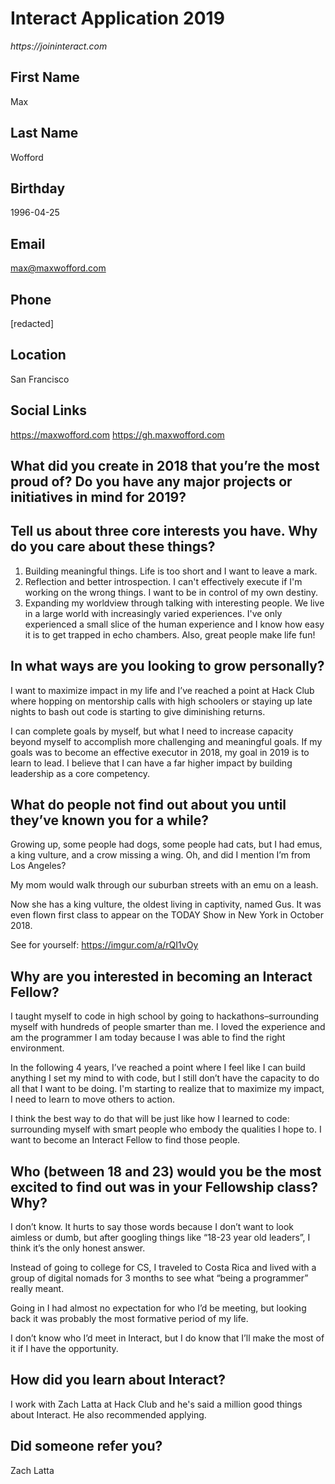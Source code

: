 # Interact Application 2019

_https://joininteract.com_

## First Name

Max

## Last Name

Wofford

## Birthday

1996-04-25

## Email

max@maxwofford.com

## Phone

[redacted]

## Location

San Francisco

## Social Links

https://maxwofford.com
https://gh.maxwofford.com

## What did you create in 2018 that you’re the most proud of? Do you have any major projects or initiatives in mind for 2019?

## Tell us about three core interests you have. Why do you care about these things?


1. Building meaningful things. Life is too short and I want to leave a mark.
2. Reflection and better introspection. I can't effectively execute if I'm working on the wrong things. I want to be in control of my own destiny.
3. Expanding my worldview through talking with interesting people. We live in a large world with increasingly varied experiences. I've only experienced a small slice of the human experience and I know how easy it is to get trapped in echo chambers. Also, great people make life fun!

## In what ways are you looking to grow personally?

I want to maximize impact in my life and I’ve reached a point at Hack Club where hopping on mentorship calls with high schoolers or staying up late nights to bash out code is starting to give diminishing returns.

I can complete goals by myself, but what I need to increase capacity beyond myself to accomplish more challenging and meaningful goals. If my goals was to become an effective executor in 2018, my goal in 2019 is to learn to lead. I believe that I can have a far higher impact by building leadership as a core competency.

## What do people not find out about you until they’ve known you for a while?

Growing up, some people had dogs, some people had cats, but I had emus, a king vulture, and a crow missing a wing. Oh, and did I mention I’m from Los Angeles?

My mom would walk through our suburban streets with an emu on a leash.

Now she has a king vulture, the oldest living in captivity, named Gus. It was even flown first class to appear on the TODAY Show in New York in October 2018.

See for yourself: https://imgur.com/a/rQI1vOy

## Why are you interested in becoming an Interact Fellow?

I taught myself to code in high school by going to hackathons–surrounding myself with hundreds of people smarter than me. I loved the experience and am the programmer I am today because I was able to find the right environment.

In the following 4 years, I’ve reached a point where I feel like I can build anything I set my mind to with code, but I still don’t have the capacity to do all that I want to be doing. I'm starting to realize that to maximize my impact, I need to learn to move others to action.

I think the best way to do that will be just like how I learned to code: surrounding myself with smart people who embody the qualities I hope to. I want to become an Interact Fellow to find those people.

## Who (between 18 and 23) would you be the most excited to find out was in your Fellowship class? Why?

I don’t know. It hurts to say those words because I don’t want to look aimless or dumb, but after googling things like “18-23 year old leaders”, I think it’s the only honest answer.

Instead of going to college for CS, I traveled to Costa Rica and lived with a group of digital nomads for 3 months to see what “being a programmer” really meant.

Going in I had almost no expectation for who I’d be meeting, but looking back it was probably the most formative period of my life.

I don’t know who I’d meet in Interact, but I do know that I’ll make the most of it if I have the opportunity.

## How did you learn about Interact?

I work with Zach Latta at Hack Club and he's said a million good things about Interact. He also recommended applying.

## Did someone refer you?

Zach Latta
